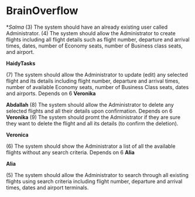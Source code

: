 # BrainOverflow
 **Salma* 
 (3) The system should have an already existing user called Administrator.
 (4) The system should allow the Administrator to create flights including all flight details such as flight number, departure and arrival times, dates, number of Economy seats, number of Business class seats, and airport. 
   
**HaidyTasks** 

(7) The system should allow the Administrator to update (edit) any selected flight and its details including flight number, departure and arrival times, number of available Economy seats, number of Business Class seats, dates and airports.
 Depends on  6  **Veronika**

 **Abdallah** 
 (8) The system should allow the Administrator to delete any selected flights and all their details upon confirmation.
 Depends on  6  **Veronika** 
 (9) The system should promt the Administrator if they are sure they want to delete the flight and all its details (to confirm the deletion).

 **Veronica** 

(6) The system should show the Administrator a list of all the available flights without any search criteria. 
 Depends on  6   **Alia** 

**Alia** 

(5) The system should allow the Administrator  to search through all existing flights using search criteria including flight number, departure and arrival times, dates and airport terminals.